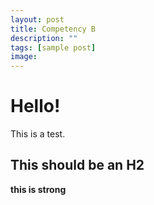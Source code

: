 ```yaml
---
layout: post
title: Competency B
description: ""
tags: [sample post]
image:
---
```


# Hello!
This is a test.

## This should be an H2

**this is strong**
